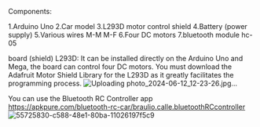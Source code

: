 Components:

1.Arduino Uno
2.Car model
3.L293D motor control shield
4.Battery (power supply)
5.Various wires M-M M-F
6.Four DC motors
7.bluetooth module hc-05

board (shield) L293D:
It can be installed directly on the Arduino Uno and Mega,
the board can control four DC motors.
You must download the Adafruit Motor Shield Library for the L293D as it greatly facilitates the programming process.
![Uploading photo_2024-06-12_12-23-26.jpg…]()

You can use the Bluetooth RC Controller app
https://apkpure.com/bluetooth-rc-car/braulio.calle.bluetoothRCcontroller
![55725830-c588-48e1-80ba-11026197f5c9](https://github.com/mahmmedsh10/ARDUINO-CAR/assets/33693299/a6f11ed0-5bef-419b-ad1c-3ad4024e736c)
